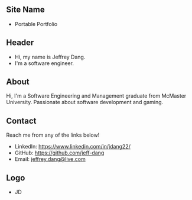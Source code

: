 ## Site Name
- Portable Portfolio

## Header
- Hi, my name is Jeffrey Dang. 
- I'm a software engineer.


## About
Hi, I'm a Software Engineering and Management graduate from McMaster University. Passionate about software development and gaming.

## Contact
Reach me from any of the links below!
- LinkedIn: https://www.linkedin.com/in/jdang22/
- GitHub: https://github.com/jeff-dang 
- Email: jeffrey.dang@live.com

## Logo
- JD